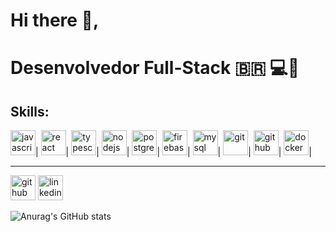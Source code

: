 # Hi there 👋,
# Desenvolvedor Full-Stack   :brazil:  💻📱

## Skills: 
<img src="https://cdn.jsdelivr.net/npm/simple-icons@3.0.1/icons/javascript.svg" alt='javascript' height='40'>| 
<img src="https://cdn.jsdelivr.net/npm/simple-icons@3.0.1/icons/react.svg" alt='react' height='40'>| 
<img src="https://cdn.jsdelivr.net/npm/simple-icons@3.0.1/icons/typescript.svg" alt='typescript' height='40'>| 
<img src="https://cdn.jsdelivr.net/npm/simple-icons@3.0.1/icons/hashnode.svg" alt='nodejs' height='40'>| 
<img src="https://cdn.jsdelivr.net/npm/simple-icons@3.0.1/icons/postgresql.svg" alt='postgres' height='40'>| 
<img src="https://cdn.jsdelivr.net/npm/simple-icons@3.0.1/icons/firebase.svg" alt='firebase' height='40'>| 
<img src="https://cdn.jsdelivr.net/npm/simple-icons@3.0.1/icons/mysql.svg" alt='mysql' height='40'>| 
<img src="https://cdn.jsdelivr.net/npm/simple-icons@3.0.1/icons/git.svg" alt='git' height='40'>| 
<img src="https://cdn.jsdelivr.net/npm/simple-icons@3.0.1/icons/github.svg" alt='github' height='40'>| 
<img src="https://cdn.jsdelivr.net/npm/simple-icons@3.0.1/icons/docker.svg" alt='docker' height='40'>| 

<hr>

[<img src='https://cdn.jsdelivr.net/npm/simple-icons@3.0.1/icons/github.svg' alt='github' height='40'>](https://github.com/davissbf)
[<img src='https://cdn.jsdelivr.net/npm/simple-icons@3.0.1/icons/linkedin.svg' alt='linkedin' height='40'>](https://www.linkedin.com/in/davi-souza-667497195/)  

![Anurag's GitHub stats](https://github-readme-stats.vercel.app/api?username=davissbf&show_icons=true&theme=dark)
